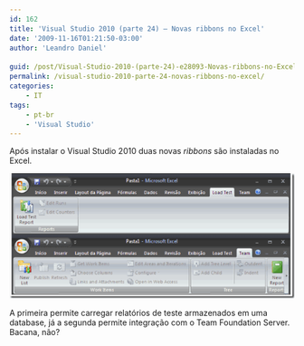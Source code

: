 ```yaml
---
id: 162
title: 'Visual Studio 2010 (parte 24) – Novas ribbons no Excel'
date: '2009-11-16T01:21:50-03:00'
author: 'Leandro Daniel'

guid: /post/Visual-Studio-2010-(parte-24)-e28093-Novas-ribbons-no-Excel.aspx
permalink: /visual-studio-2010-parte-24-novas-ribbons-no-excel/
categories:
    - IT
tags:
    - pt-br
    - 'Visual Studio'
---
```


Após instalar o Visual Studio 2010 duas novas *ribbons* são instaladas no Excel.

[![VS2010Excel](/assets/pics/WindowsLiveWriter/VisualStudio2010parte24NovasribbonsnoExc/371AB877/VS2010Excel_thumb.gif "VS2010Excel")](/assets/pics/WindowsLiveWriter/VisualStudio2010parte24NovasribbonsnoExc/71762E58/VS2010Excel.gif)

A primeira permite carregar relatórios de teste armazenados em uma database, já a segunda permite integração com o Team Foundation Server. Bacana, não?
